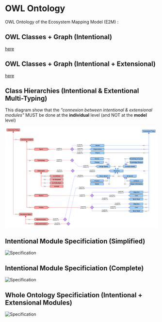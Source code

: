 OWL Ontology
==
OWL Ontology of the Ecosystem Mapping Model (E2M) :

OWL Classes + Graph (Intentional)
-
 <a href="http://hubject.net/iPlumb3r/Ontologies/E2M-i/index-en.html">here</a>
 
OWL Classes + Graph (Intentional + Extensional)
-
 <a href="http://hubject.net/iPlumb3r/Ontologies/E2M/index-en.html">here</a>

Class Hierarchies (Intentional & Extentional Multi-Typing)
-
This diagram show that the _"connexion between intentional & extensional modules"_ MUST be done at the __individual__ level (and NOT at the __model__ level)

![Specification](https://github.com/iPlumb3r/EcosystemMapping/blob/master/images/OWL-Ontology%40E2M_ClassView_2020-03-11.png)

Intentional Module Specificiation (Simplified)
-
![Specification](https://github.com/iPlumb3r/EcosystemMappingModel/blob/master/images/OWL-Ontology%40E2M-i_Simplified_2020-03-04.png)


Intentional Module Specificiation (Complete)
-
![Specification](https://github.com/iPlumb3r/EcosystemMappingModel/blob/master/images/OWL-Ontology%40E2M-i_2020-03-04.png)


Whole Ontology Specificiation (Intentional + Extensional Modules)
-
![Specification](https://github.com/iPlumb3r/EcosystemMappingModel/blob/master/images/OWL-Ontology%40E2M_2020-03-06.png)
